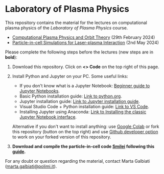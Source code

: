 # Laboratory of Plasma Physics
This repository contains the material for the lectures on computational plasma physics of the *Laboratory of Plasma Physics* course.

- [Computational Plasma Physics and Orbit Theory](./Lecture1) (29th February 2024)
- [Particle-in-cell Simulations for Laser-plasma Interaction](./Lecture2) (2nd May 2024)

Please complete the following steps before the lectures (new steps are in **bold**):
1. Download this repository. Click on **<> Code** on the top right of this page.
2. Install Python and Jupyter on your PC. Some useful links:
   - If you don't know what is a Jupyter Notebook: [Beginner guide to Jupyter Notebooks](https://jupyter-notebook-beginner-guide.readthedocs.io/en/latest/index.html).
   - Basic Python installation guide: [Link to python.org](https://wiki.python.org/moin/BeginnersGuide/Download).
   - Jupyter installation guide: [Link to Jupyter installation guide](https://jupyter.org/install).
   - Visual Studio Code + Python installation guide: [Link to VS Code](https://code.visualstudio.com/docs/python/python-tutorial#__install-a-python-interpreter).
   - Installing Jupyter using Anaconda: [Link to Installing the classic Jupyter Notebook interface](https://docs.jupyter.org/en/latest/install/notebook-classic.html).
   
   Alternative if you don't want to install anything: use [Google Colab](https://colab.research.google.com/) or fork this repository (button on the top right) and use [Github developer option](https://github.dev/github/dev) to work on your forked version of this repository.
3. **Download and compile the particle-in-cell code [Smilei](https://smileipic.github.io/Smilei/) following this [guide](./smilei_guide.md).**
  
For any doubt or question regarding the material, contact Marta Galbiati ([marta.galbiati@polimi.it](marta.galbiati@polimi.it)).
